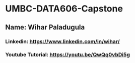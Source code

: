 # UMBC-DATA606-Capstone

## Name: Wihar Paladugula
### Linkedin: https://www.linkedin.com/in/wihar/
### Youtube Tutorial: https://youtu.be/QwQq0vbDi5g